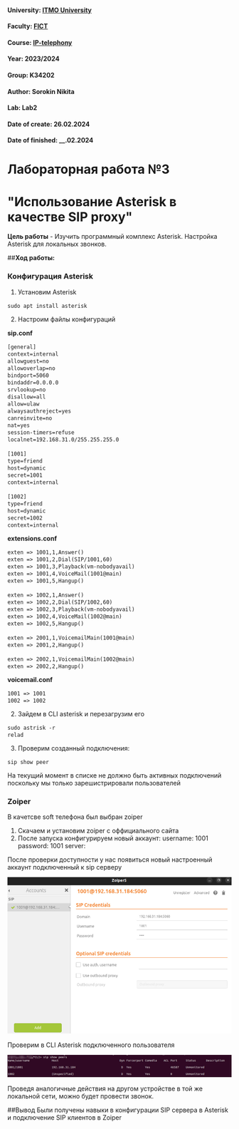 #### University: [ITMO University](https://itmo.ru/ru/)
#### Faculty: [FICT](https://fict.itmo.ru)
#### Course: [IP-telephony](https://github.com/itmo-ict-faculty/ip-telephony)
#### Year: 2023/2024
#### Group: K34202
#### Author: Sorokin Nikita
#### Lab: Lab2
#### Date of create: 26.02.2024
#### Date of finished: __.02.2024

# Лабораторная работа №3
# "Использование Asterisk в качестве SIP proxy"

**Цель работы** - Изучить программный комплекс Asterisk. Настройка Asterisk для локальных звонков.

##**Ход работы:**

### Конфигурация Asterisk
1. Установим Asterisk
```
sudo apt install asterisk
```
2. Настроим файлы конфигураций

**sip.conf**
```
[general]
context=internal
allowguest=no
allowoverlap=no
bindport=5060
bindaddr=0.0.0.0
srvlookup=no
disallow=all
allow=ulaw
alwaysauthreject=yes
canreinvite=no
nat=yes
session-timers=refuse
localnet=192.168.31.0/255.255.255.0

[1001]
type=friend
host=dynamic
secret=1001
context=internal

[1002]
type=friend
host=dynamic
secret=1002
context=internal
```

**extensions.conf**
```
exten => 1001,1,Answer()
exten => 1001,2,Dial(SIP/1001,60)
exten => 1001,3,Playback(vm-nobodyavail)
exten => 1001,4,VoiceMail(1001@main)
exten => 1001,5,Hangup()

exten => 1002,1,Answer()
exten => 1002,2,Dial(SIP/1002,60)
exten => 1002,3,Playback(vm-nobodyavail)
exten => 1002,4,VoiceMail(1002@main)
exten => 1002,5,Hangup()

exten => 2001,1,VoicemailMain(1001@main)
exten => 2001,2,Hangup()

exten => 2002,1,VoicemailMain(1002@main)
exten => 2002,2,Hangup()
```

**voicemail.conf**
```
1001 => 1001
1002 => 1002
```

2. Зайдем в CLI asterisk и перезагрузим его
```
sudo astrisk -r
relad
```
3. Проверим созданный подключения:
```
sip show peer
```

На текущий момент в списке не должно быть активных подключений поскольку мы только зарешистрировали пользователей

### Zoiper

В качетсве soft телефона был выбран zoiper

1. Скачаем и установим zoiper с оффициального сайта
2. После запуска конфигурируем новый аккаунт:
username: 1001
password: 1001
server: <current pc ip>

После проверки доступности у нас появиться новый настроенный аккаунт подключенный к sip серверу

![Подключенный аккаунт](https://github.com/s-txt/2023_2024-ip-telephony-k34202-sorokin_n_a/blob/main/lab3/src/1.png)

Проверим в CLI Asterisk подключенного пользователя

![Активное подключение](https://github.com/s-txt/2023_2024-ip-telephony-k34202-sorokin_n_a/blob/main/lab3/src/2.png)

Проведя аналогичные действия на другом устройстве в той же локальной сети, можно будет провести звонок.

##Вывод 
Были получены навыки в конфигурации SIP сервера в Asterisk и подключение SIP клиентов в Zoiper 

